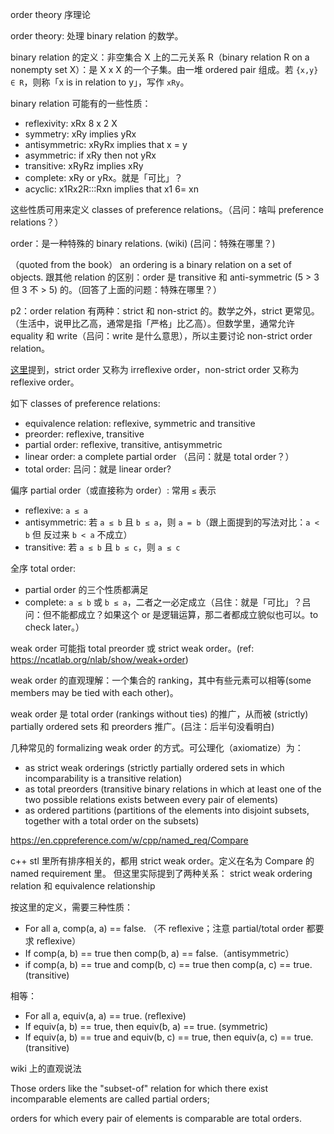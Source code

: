 
order theory 序理论

order theory: 处理 binary relation 的数学。

binary relation 的定义：非空集合 X 上的二元关系 R（binary relation R on a nonempty set X）：是 X x X 的一个子集。由一堆 ordered pair 组成。若 `{x,y} ∈ R`，则称「x is in relation to y」，写作 `xRy`。

binary relation 可能有的一些性质：

- reflexivity: xRx 8 x 2 X
- symmetry: xRy implies yRx
- antisymmetric: xRyRx implies that x = y
- asymmetric: if xRy then not yRx
- transitive: xRyRz implies xRy
- complete: xRy or yRx。就是「可比」？
- acyclic: x1Rx2R:::Rxn implies that x1 6= xn

这些性质可用来定义 classes of preference relations。（吕问：啥叫 preference relations？）

order：是一种特殊的 binary relations. (wiki) (吕问：特殊在哪里？)

（quoted from the book）
an ordering is a binary relation on a set of objects.
跟其他 relation 的区别：order 是 transitive 和 anti-symmetric (5 > 3 但 3 不 > 5) 的。（回答了上面的问题：特殊在哪里？）

p2：order relation 有两种：strict 和 non-strict 的。数学之外，strict 更常见。（生活中，说甲比乙高，通常是指「严格」比乙高）。但数学里，通常允许 equality 和 write（吕问：write 是什么意思），所以主要讨论 non-strict order relation。

[这里](https://ncatlab.org/nlab/show/strict+and+non-strict+orders)提到，strict order 又称为 irreflexive order，non-strict order 又称为 reflexive order。


如下 classes of preference relations:
- equivalence relation: reflexive, symmetric and transitive
- preorder: reflexive, transitive
- partial order: reflexive, transitive, antisymmetric
- linear order: a complete partial order （吕问：就是 total order？）
- total order: 吕问：就是 linear order?

偏序 partial order（或直接称为 order）: 常用 `≤` 表示
- reflexive: `a ≤ a`
- antisymmetric: 若 `a ≤ b` 且 `b ≤ a`，则 `a = b`（跟上面提到的写法对比：`a < b` 但 反过来 `b < a` 不成立）
- transitive: 若 `a ≤ b` 且 `b ≤ c`，则 `a ≤ c`

全序 total order:
- partial order 的三个性质都满足
- complete: `a ≤ b` 或 `b ≤ a`，二者之一必定成立（吕住：就是「可比」？吕问：但不能都成立？如果这个 or 是逻辑运算，那二者都成立貌似也可以。to check later。）


weak order 可能指 total preorder 或 strict weak order。(ref: https://ncatlab.org/nlab/show/weak+order)

<!-- quoted from wiki https://en.wikipedia.org/wiki/Weak_ordering -->
weak order 的直观理解：一个集合的 ranking，其中有些元素可以相等(some members may be tied with each other)。

weak order 是 total order (rankings without ties) 的推广，从而被 (strictly) partially ordered sets 和 preorders 推广。(吕注：后半句没看明白)

几种常见的 formalizing weak order 的方式。可公理化（axiomatize）为：
- as strict weak orderings (strictly partially ordered sets in which incomparability is a transitive relation)
- as total preorders (transitive binary relations in which at least one of the two possible relations exists between every pair of elements)
- as ordered partitions (partitions of the elements into disjoint subsets, together with a total order on the subsets)

<!-- end of quote -->

<!-- quoted from cpp reference  -->
https://en.cppreference.com/w/cpp/named_req/Compare

c++ stl 里所有排序相关的，都用 strict weak order。定义在名为 Compare 的 named requirement 里。
但这里实际提到了两种关系： strict weak ordering relation 和  equivalence relationship

按这里的定义，需要三种性质：
- For all a, comp(a, a) == false. （不 reflexive；注意 partial/total order 都要求 reflexive）
- If comp(a, b) == true then comp(b, a) == false.（antisymmetric）
- if comp(a, b) == true and comp(b, c) == true then comp(a, c) == true. (transitive)

相等：
- For all a, equiv(a, a) == true. (reflexive)
- If equiv(a, b) == true, then equiv(b, a) == true. (symmetric)
- If equiv(a, b) == true and equiv(b, c) == true, then equiv(a, c) == true. (transitive)

<!-- end of quote -->


wiki 上的直观说法

Those orders like the "subset-of" relation for which there exist incomparable elements are called partial orders; 

orders for which every pair of elements is comparable are total orders.

